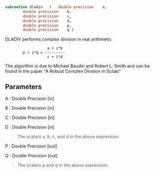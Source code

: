 ```fortran
subroutine dladiv	(	double precision	a,
		double precision	b,
		double precision	c,
		double precision	d,
		double precision	p,
		double precision	q )
```

 DLADIV performs complex division in  real arithmetic

                       a + i*b
            p + i*q = ---------
                       c + i*d

 The algorithm is due to Michael Baudin and Robert L. Smith
 and can be found in the paper
 "A Robust Complex Division in Scilab"

## Parameters
A : Double Precision [in]

B : Double Precision [in]

C : Double Precision [in]

D : Double Precision [in]
> The scalars a, b, c, and d in the above expression.

P : Double Precision [out]

Q : Double Precision [out]
> The scalars p and q in the above expression.

